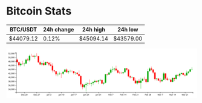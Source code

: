 # Bitcoin Stats

BTC/USDT|24h change|24h high|24h low|
|---|---|---|---|
|$44079.12|0.12%|$45094.14|$43579.00|

<img src="./chart.svg">
